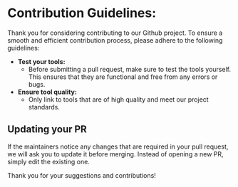 # Contribution Guidelines:

Thank you for considering contributing to our Github project. To ensure a smooth and efficient contribution process, please adhere to the following guidelines:

- **Test your tools:**
  - Before submitting a pull request, make sure to test the tools yourself. This ensures that they are functional and free from any errors or bugs.
- **Ensure tool quality:** 
  - Only link to tools that are of high quality and meet our project standards.

## Updating your PR

If the maintainers notice any changes that are required in your pull request, we will ask you to update it before merging. Instead of opening a new PR, simply edit the existing one.

Thank you for your suggestions and contributions!
